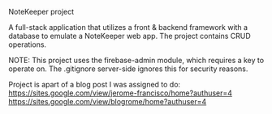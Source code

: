 NoteKeeper project

A full-stack application that utilizes a front & backend framework with a database to emulate a NoteKeeper web app. The project contains CRUD operations.

NOTE: This project uses the firebase-admin module, which requires a key to operate on. The .gitignore server-side ignores this for security reasons.

Project is apart of a blog post I was assigned to do: 
https://sites.google.com/view/jerome-francisco/home?authuser=4
https://sites.google.com/view/blogrome/home?authuser=4

